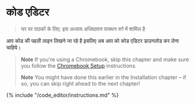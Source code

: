 # कोड एडिटर

> घर पर पाठकों के लिए: इस अध्याय अधिष्ठापन पायथन वर्ग में शामिल है

आप कोड की पहली लाइन लिखने जा रहे है इसलिए अब आप को कोड एडिटर डाउनलोड कर लेना चाहिये।

> **Note** If you're using a Chromebook, skip this chapter and make sure you follow the [Chromebook Setup](../chromebook_setup/README.md) instructions.
> 
> **Note** You might have done this earlier in the Installation chapter – if so, you can skip right ahead to the next chapter!

{% include "/code_editor/instructions.md" %}